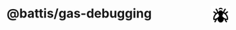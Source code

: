 # [<img src="logo.png" style="height: 1.5em" align="right"/>](https://thenounproject.com/icon/fly-1634469/) @battis/gas-debugging
